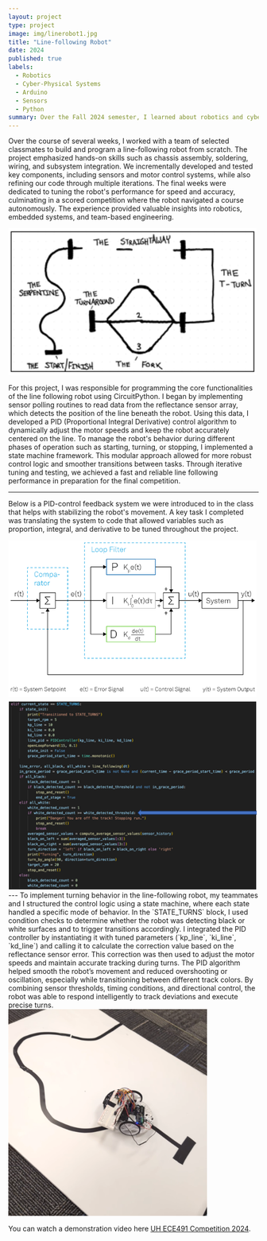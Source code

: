 ```yaml
---
layout: project
type: project
image: img/linerobot1.jpg
title: "Line-following Robot"
date: 2024
published: true
labels:
  - Robotics
  - Cyber-Physical Systems
  - Arduino
  - Sensors
  - Python
summary: Over the Fall 2024 semester, I learned about robotics and cyber-physical systems through a series of labs which introduced components such as microcontrollers and sensors. At the end of the semester, my team and I constructed a line-following robot which integrated everything we learned in this class with important aspects such as mobility, perception, and intelligence.
---
```


Over the course of several weeks, I worked with a team of selected classmates to build and program a line-following robot from scratch. The project emphasized hands-on skills such as chassis assembly, soldering, wiring, and subsystem integration. We incrementally developed and tested key components, including sensors and motor control systems, while also refining our code through multiple iterations. The final weeks were dedicated to tuning the robot's performance for speed and accuracy, culminating in a scored competition where the robot navigated a course autonomously. The experience provided valuable insights into robotics, embedded systems, and team-based engineering.

<div class="text-center p-4">
  <img width="500px" src="../img/linetask.png" class="img-thumbnail" >
</div>


For this project, I was responsible for programming the core functionalities of the line following robot using CircuitPython. I began by implementing sensor polling routines to read data from the reflectance sensor array, which detects the position of the line beneath the robot. Using this data, I developed a PID (Proportional Integral Derivative) control algorithm to dynamically adjust the motor speeds and keep the robot accurately centered on the line. To manage the robot's behavior during different phases of operation such as starting, turning, or stopping, I implemented a state machine framework. This modular approach allowed for more robust control logic and smoother transitions between tasks. Through iterative tuning and testing, we achieved a fast and reliable line following performance in preparation for the final competition.

---
Below is a PID-control feedback system we were introduced to in the class that helps with stabilizing the robot's movement. A key task I completed was translating the system to code that allowed variables such as proportion, integral, and derivative to be tuned throughout the project.

<div class="text-center p-4">
  <img width="500px" src="../img/pidequation.png" class="img-thumbnail" >
  <img width="500px" src="../img/reflectancecode.png" class="img-thumbnail" >
</div>
---
To implement turning behavior in the line-following robot, my teammates and I structured the control logic using a state machine, where each state handled a specific mode of behavior. In the `STATE_TURNS` block, I used condition checks to determine whether the robot was detecting black or white surfaces and to trigger transitions accordingly. I integrated the PID controller by instantiating it with tuned parameters (`kp_line`, `ki_line`, `kd_line`) and calling it to calculate the correction value based on the reflectance sensor error. This correction was then used to adjust the motor speeds and maintain accurate tracking during turns. The PID algorithm helped smooth the robot’s movement and reduced overshooting or oscillation, especially while transitioning between different track colors. By combining sensor thresholds, timing conditions, and directional control, the robot was able to respond intelligently to track deviations and execute precise turns.

<div class="text-center p-4">
<img width="400px" src="../img/linefollow1.png" class="img-thumbnail" >
</div>

You can watch a demonstration video here [UH ECE491 Competition 2024](https://www.youtube.com/watch?v=Y7SRyWFyVyY).
